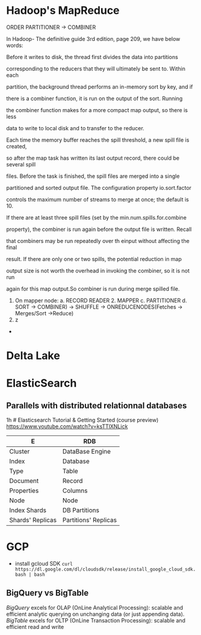 <!--NOTE HEAD START-->
<link rel="icon" type="image/png" href="./imgs/favicon_db.png" />
<script src="https://cdnjs.cloudflare.com/ajax/libs/mermaid/8.0.0/mermaid.min.js"></script>
<script type="text/x-mathjax-config">MathJax.Hub.Config({tex2jax: {skipTags: ['script', 'noscript','style', 'textarea', 'pre'],inlineMath: [['$','$']]}});</script>
<script src="https://cdn.mathjax.org/mathjax/latest/MathJax.js?config=TeX-AMS-MML_HTMLorMML" type="text/javascript"></script>
<script>document.body.style.background = "#f2f2f2";</script>
<!--NOTE HEAD END-->

# Hadoop's MapReduce
ORDER PARTITIONER -> COMBINER

In Hadoop- The definitive guide 3rd edition, page 209, we have below words:

Before it writes to disk, the thread first divides the data into partitions

corresponding to the reducers that they will ultimately be sent to. Within each

partition, the background thread performs an in-memory sort by key, and if

there is a combiner function, it is run on the output of the sort. Running

the combiner function makes for a more compact map output, so there is less

data to write to local disk and to transfer to the reducer.

Each time the memory buffer reaches the spill threshold, a new spill file is created,

so after the map task has written its last output record, there could be several spill

files. Before the task is finished, the spill files are merged into a single

partitioned and sorted output file. The configuration property io.sort.factor

controls the maximum number of streams to merge at once; the default is 10.

If there are at least three spill files (set by the min.num.spills.for.combine

property), the combiner is run again before the output file is written. Recall

that combiners may be run repeatedly over th einput without affecting the final

result. If there are only one or two spills, the potential reduction in map

output size is not worth the overhead in invoking the combiner, so it is not run

again for this map output.So combiner is run during merge spilled file.

1. On mapper node:
   a. RECORD READER 
   2. MAPPER 
  c. PARTITIONER 
  d. SORT -> COMBINER) -> SHUFFLE -> ONREDUCENODES(Fetches -> Merges/Sort ->Reduce)
2. z
*

# Delta Lake
# ElasticSearch
## Parallels with distributed relationnal databases
1h # Elasticsearch Tutorial & Getting Started (course preview) https://www.youtube.com/watch?v=ksTTlXNLick

|E| RDB |
|--|--|
| Cluster | DataBase Engine |
|Index|Database|
|Type|Table|
|Document|Record|
|Properties|Columns|
|Node|Node|
|Index Shards|DB Partitions|
|Shards' Replicas|Partitions' Replicas|

# GCP
- install gcloud SDK
`curl https://dl.google.com/dl/cloudsdk/release/install_google_cloud_sdk.bash | bash`

## BigQuery vs BigTable
*BigQuery* excels for OLAP (OnLine Analytical Processing): scalable and efficient analytic querying on unchanging data (or just appending data).
*BigTable* excels for OLTP (OnLine Transaction Processing): scalable and efficient read and write



<!--stackedit_data:
eyJoaXN0b3J5IjpbLTI2MzA3MjY3NCwxNzUyNDg2MDQ3LC02MT
Q5NDYyNSwxMDIyNTgxNjA0LDE4MzQ1MDA3MTMsMTQxNjc0MDIx
MSwxMTE5Mjg2NzA2LC03NTUxMTMzNTEsLTE3NjI1MzA0NTVdfQ
==
-->
